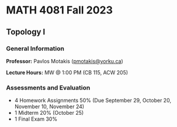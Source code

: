 <h1>MATH 4081 Fall 2023</h1>
<h2>Topology I</h2>

<h3>General Information</h3>

**Professor:** Pavlos Motakis (pmotakis@yorku.ca)

**Lecture Hours:** MW @ 1:00 PM (CB 115, ACW 205)

<h3>Assessments and Evaluation</h3>
<ul>
  <li>4 Homework Assignments 50% (Due September 29, October 20, November 10, November 24)</li>
  <li>1 Midterm 20% (October 25)</li>
  <li>1 Final Exam 30%</li>
</ul>
